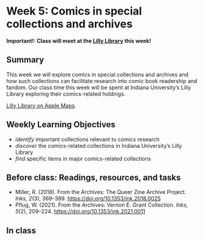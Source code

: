 # Week 5: Comics in special collections and archives

**Important!: Class will meet at the [Lilly Library](https://maps.apple.com/?address=1200%20E%20Seventh%20St,%20Bloomington,%20IN%20%2047405,%20United%20States&auid=1366294706055500952&ll=39.167851,-86.519029&lsp=9902&q=Lilly%20Library) this week!**

## Summary
This week we will explore comics in special collections and archives and how such collections can facilitate research into comic book readership and fandom. Our class time this week will be spent at Indiana University’s Lilly Library exploring their comics-related holdings.

[Lilly Library on Apple Maps](https://maps.apple.com/?address=1200%20E%20Seventh%20St,%20Bloomington,%20IN%20%2047405,%20United%20States&auid=1366294706055500952&ll=39.167851,-86.519029&lsp=9902&q=Lilly%20Library&t=m).

## Weekly Learning Objectives
- _identify_ important collections relevant to comics research
- _discover_ the comics-related collections in Indiana University’s Lilly Library
- _find_ specific items in major comics-related collections
 
## Before class: Readings, resources, and tasks
  - Miller, R. (2018). From the Archives: The Queer Zine Archive Project. _Inks, 2_(3), 369–389. <https://doi.org/10.1353/ink.2018.0025>
  - Pflug, W. (2021). From the Archives: Vernon E. Grant Collection. _Inks, 5_(2), 209–224. <https://doi.org/10.1353/ink.2021.0011>

## In class
